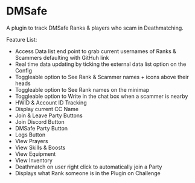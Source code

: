 # DMSafe
A plugin to track DMSafe Ranks & players who scam in Deathmatching.

Feature List:
- Access Data list end point to grab current usernames of Ranks & Scammers defaulting with GitHuh link 
- Real time data updating by ticking the external data list option on the Config
- Toggleable option to See Rank & Scammer names + icons above their heads 
- Toggleable option to See Rank names on the minimap
- Toggleable option to Write in the chat box when a scammer is nearby
- HWID & Account ID Tracking
- Display current CC Name
- Join & Leave Party Buttons
- Join Discord Button
- DMSafe Party Button
- Logs Button
- View Prayers
- View Skills & Boosts
- View Equipment
- View Inventory
- Deathmatch on user right click to automatically join a Party
- Displays what Rank someone is in the Plugin on Challenge